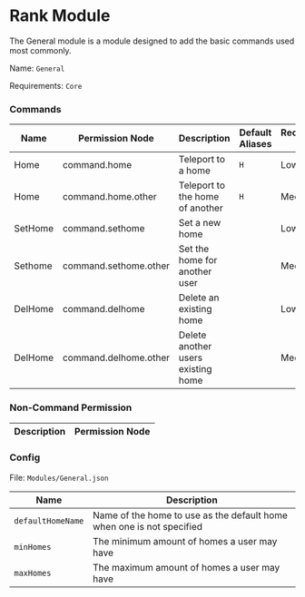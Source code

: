 # Rank Module

The General module is a module designed to add the basic commands used most commonly.

Name: `General`

Requirements: `Core`

### Commands

| Name        | Permission Node            | Description                                                                 | Default Aliases                         | Recommended Security  |
| ----------- | ---------------------------|-----------------------------------------------------------------------------|-----------------------------------------|-----------------------|
| Home        | command.home               | Teleport to a home                                                          | `H`                                     | Low                   |
| Home        | command.home.other         | Teleport to the home of another                                             | `H`                                     | Medium                |
| SetHome     | command.sethome            | Set a new home                                                              |                                         | Low                   |
| Sethome     | command.sethome.other      | Set the home for another user                                               |                                         | Medium                |
| DelHome     | command.delhome            | Delete an existing home                                                     |                                         | Low                   |
| DelHome     | command.delhome.other      | Delete another users existing home                                          |                                         | Medium                |

### Non-Command Permission

| Description                                                                                                                                              | Permission Node    |
| -------------------------------------------------------------------------------------------------------------------------------------------------------- |--------------------|

### Config

File: `Modules/General.json`

| Name              | Description                                                                                                                                                             |
|-------------------|-------------------------------------------------------------------------------------------------------------------------------------------------------------------------|
| `defaultHomeName` | Name of the home to use as the default home when one is not specified                                                                                                   |
| `minHomes`        | The minimum amount of homes a user may have                                                                                                                             |
| `maxHomes`        | The maximum amount of homes a user may have                                                                                                                             | 
